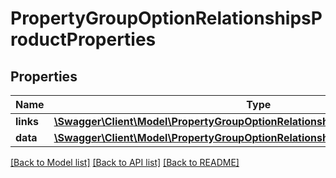 # PropertyGroupOptionRelationshipsProductProperties

## Properties
Name | Type | Description | Notes
------------ | ------------- | ------------- | -------------
**links** | [**\Swagger\Client\Model\PropertyGroupOptionRelationshipsProductPropertiesLinks**](PropertyGroupOptionRelationshipsProductPropertiesLinks.md) |  | [optional] 
**data** | [**\Swagger\Client\Model\PropertyGroupOptionRelationshipsProductPropertiesData[]**](PropertyGroupOptionRelationshipsProductPropertiesData.md) |  | [optional] 

[[Back to Model list]](../../README.md#documentation-for-models) [[Back to API list]](../../README.md#documentation-for-api-endpoints) [[Back to README]](../../README.md)

